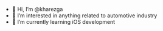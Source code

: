 - 👋 Hi, I’m @kharezga
- 👀 I’m interested in anything related to automotive industry 
- 🌱 I’m currently learning iOS development


<!---
kharezga/kharezga is a ✨ special ✨ repository because its `README.md` (this file) appears on your GitHub profile.
You can click the Preview link to take a look at your changes.
--->
